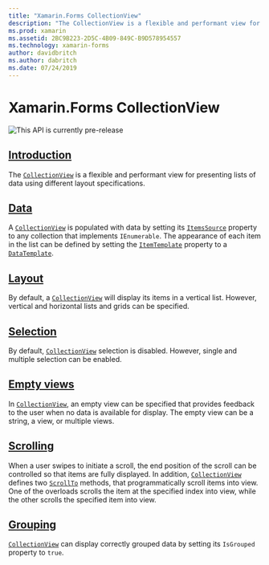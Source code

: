 ```yaml
---
title: "Xamarin.Forms CollectionView"
description: "The CollectionView is a flexible and performant view for presenting lists of data using different layout specifications."
ms.prod: xamarin
ms.assetid: 2BC9B223-2D5C-4B09-849C-B9D578954557
ms.technology: xamarin-forms
author: davidbritch
ms.author: dabritch
ms.date: 07/24/2019
---
```


# Xamarin.Forms CollectionView

![This API is currently pre-release](~/media/shared/preview.png)

## [Introduction](introduction.md)

The [`CollectionView`](xref:Xamarin.Forms.CollectionView) is a flexible and performant view for presenting lists of data using different layout specifications.

## [Data](populate-data.md)

A [`CollectionView`](xref:Xamarin.Forms.CollectionView) is populated with data by setting its [`ItemsSource`](xref:Xamarin.Forms.ItemsView.ItemsSource) property to any collection that implements `IEnumerable`. The appearance of each item in the list can be defined by setting the [`ItemTemplate`](xref:Xamarin.Forms.ItemsView.ItemTemplate) property to a [`DataTemplate`](xref:Xamarin.Forms.DataTemplate).

## [Layout](layout.md)

By default, a [`CollectionView`](xref:Xamarin.Forms.CollectionView) will display its items in a vertical list. However, vertical and horizontal lists and grids can be specified.

## [Selection](selection.md)

By default, [`CollectionView`](xref:Xamarin.Forms.CollectionView) selection is disabled. However, single and multiple selection can be enabled.

## [Empty views](emptyview.md)

In [`CollectionView`](xref:Xamarin.Forms.CollectionView), an empty view can be specified that provides feedback to the user when no data is available for display. The empty view can be a string, a view, or multiple views.

## [Scrolling](scrolling.md)

When a user swipes to initiate a scroll, the end position of the scroll can be controlled so that items are fully displayed. In addition, [`CollectionView`](xref:Xamarin.Forms.CollectionView) defines two [`ScrollTo`](xref:Xamarin.Forms.ItemsView.ScrollTo*) methods, that programmatically scroll items into view. One of the overloads scrolls the item at the specified index into view, while the other scrolls the specified item into view.

## [Grouping](grouping.md)

[`CollectionView`](xref:Xamarin.Forms.CollectionView) can display correctly grouped data by setting its `IsGrouped` property to `true`.
